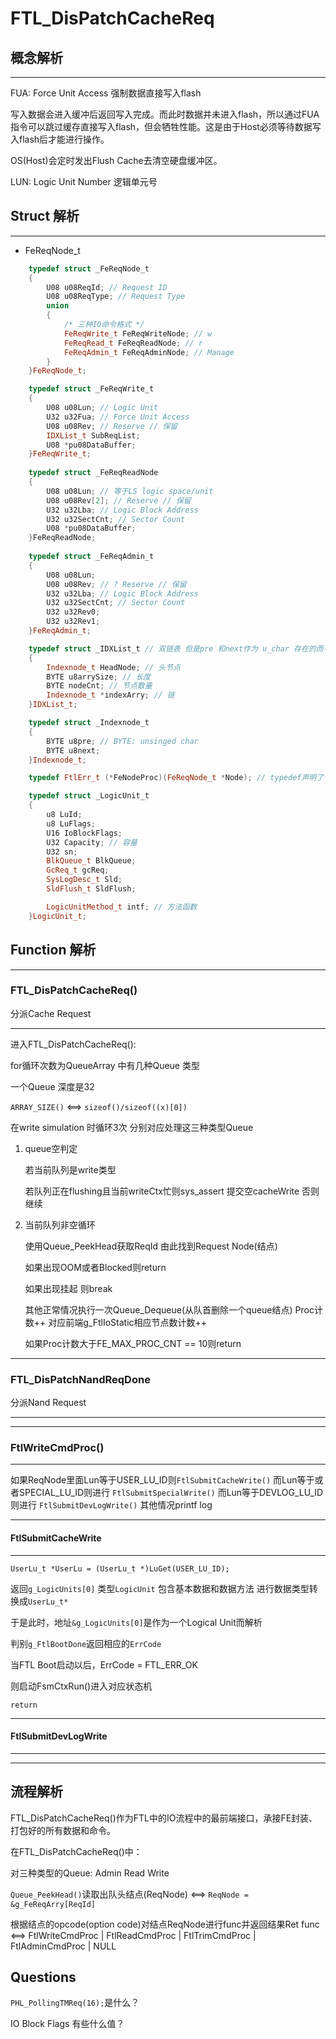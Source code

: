 # FTL_DisPatchCacheReq

## 概念解析

---

FUA: Force Unit Access
    强制数据直接写入flash

写入数据会进入缓冲后返回写入完成。而此时数据并未进入flash，所以通过FUA指令可以跳过缓存直接写入flash，但会牺牲性能。这是由于Host必须等待数据写入flash后才能进行操作。

OS(Host)会定时发出Flush Cache去清空硬盘缓冲区。

LUN: Logic Unit Number
    逻辑单元号

## Struct 解析

---

* FeReqNode_t

```cpp
    typedef struct _FeReqNode_t
    {
        U08 u08ReqId; // Request ID
        U08 u08ReqType; // Request Type
        union
        {
            /* 三种IO命令格式 */
            FeReqWrite_t FeReqWriteNode; // w
            FeReqRead_t FeReqReadNode; // r
            FeReqAdmin_t FeReqAdminNode; // Manage
        }
    }FeReqNode_t;

    typedef struct _FeReqWrite_t
    {
        U08 u08Lun; // Logic Unit
        U32 u32Fua; // Force Unit Access
        U08 u08Rev; // Reserve // 保留
        IDXList_t SubReqList;
        U08 *pu08DataBuffer;
    }FeReqWrite_t;
    
    typedef struct _FeReqReadNode
    {
        U08 u08Lun; // 等于LS logic space/unit
        U08 u08Rev[2]; // Reserve // 保留
        U32 u32Lba; // Logic Block Address
        U32 u32SectCnt; // Sector Count
        U08 *pu08DataBuffer;
    }FeReqReadNode;
    
    typedef struct _FeReqAdmin_t
    {
        U08 u08Lun;
        U08 u08Rev; // ? Reserve // 保留
        U32 u32Lba; // Logic Block Address
        U32 u32SectCnt; // Sector Count
        U32 u32Rev0;
        U32 u32Rev1;
    }FeReqAdmin_t;

    typedef struct _IDXList_t // 双链表 但是pre 和next作为 u_char 存在的而不是指针
    {
        Indexnode_t HeadNode; // 头节点
        BYTE u8arrySize; // 长度
        BYTE nodeCnt; // 节点数量
        Indexnode_t *indexArry; // 链
    }IDXList_t;

    typedef struct _Indexnode_t
    {
        BYTE u8pre; // BYTE: unsinged char
        BYTE u8next;
    }Indexnode_t;

    typedef FtlErr_t (*FeNodeProc)(FeReqNode_t *Node); // typedef声明了一种返回值是FtlErr_t 类型、函数参数是FeReqNode_t* 类型的函数指针类型 FeNodeProc

    typedef struct _LogicUnit_t
    {
        u8 LuId;
        u8 LuFlags;
        U16 IoBlockFlags;
        U32 Capacity; // 容量
        U32 sn;
        BlkQueue_t BlkQueue;
        GcReq_t gcReq;
        SysLogDesc_t Sld;
        SldFlush_t SldFlush;

        LogicUnitMethod_t intf; // 方法函数
    }LogicUnit_t;

```

## Function 解析

---

### FTL_DisPatchCacheReq()

分派Cache Request

---

进入FTL_DisPatchCacheReq():

for循环次数为QueueArray 中有几种Queue 类型

一个Queue 深度是32

`ARRAY_SIZE()` <==> `sizeof()/sizeof((x)[0])`

在write simulation 时循环3次
分别对应处理这三种类型Queue

1. queue空判定

   若当前队列是write类型

   若队列正在flushing且当前writeCtx忙则sys_assert 提交空cacheWrite 否则继续

2. 当前队列非空循环

   使用Queue_PeekHead获取ReqId 由此找到Request Node(结点)

   如果出现OOM或者Blocked则return

   如果出现挂起 则break

   其他正常情况执行一次Queue_Dequeue(从队首删除一个queue结点)
   Proc计数++
   对应前端g_FtlIoStatic相应节点数计数++

   如果Proc计数大于FE_MAX_PROC_CNT == 10则return

---

### FTL_DisPatchNandReqDone

分派Nand Request

---

---

### FtlWriteCmdProc()

---

如果ReqNode里面Lun等于USER_LU_ID则`FtlSubmitCacheWrite()`
而Lun等于或者SPECIAL_LU_ID则进行 `FtlSubmitSpecialWrite()`
而Lun等于DEVLOG_LU_ID则进行 `FtlSubmitDevLogWrite()`
其他情况printf log

---

#### FtlSubmitCacheWrite

---

`UserLu_t *UserLu = (UserLu_t *)LuGet(USER_LU_ID);`

返回`g_LogicUnits[0]`
类型`LogicUnit`
包含基本数据和数据方法
进行数据类型转换成`UserLu_t*`

于是此时，地址`&g_LogicUnits[0]`是作为一个Logical Unit而解析

判别`g_FtlBootDone`返回相应的`ErrCode`

当FTL Boot启动以后，ErrCode = FTL_ERR_OK

则启动FsmCtxRun()进入对应状态机

`return`

---

#### FtlSubmitDevLogWrite

---

---

## 流程解析

FTL_DisPatchCacheReq()作为FTL中的IO流程中的最前端接口，承接FE封装、打包好的所有数据和命令。

在FTL_DisPatchCacheReq()中：

对三种类型的Queue: Admin Read Write

`Queue_PeekHead()`读取出队头结点(ReqNode) <==> `ReqNode = &g_FeReqArry[ReqId]`

根据结点的opcode(option code)对结点ReqNode进行func并返回结果Ret
func <==> FtlWriteCmdProc | FtlReadCmdProc | FtlTrimCmdProc | FtlAdminCmdProc | NULL

## Questions

`PHL_PollingTMReq(16);`是什么？

IO Block Flags 有些什么值？
